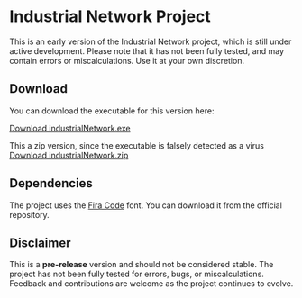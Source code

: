 # Industrial Network Project

This is an early version of the Industrial Network project, which is still under active development. Please note that it has not been fully tested, and may contain errors or miscalculations. Use it at your own discretion.

## Download

You can download the executable for this version here:

[Download industrialNetwork.exe](https://github.com/CesarCruzUtec/industrialNetwork/releases/download/v0.0.2/industrialNetwork.exe)

This a zip version, since the executable is falsely detected as a virus
[Download industrialNetwork.zip](https://github.com/CesarCruzUtec/industrialNetwork/releases/download/v0.0.2/industrialNetwork.zip)

## Dependencies

The project uses the [Fira Code](https://github.com/tonsky/FiraCode) font. You can download it from the official repository.

## Disclaimer

This is a **pre-release** version and should not be considered stable. The project has not been fully tested for errors, bugs, or miscalculations. Feedback and contributions are welcome as the project continues to evolve.
